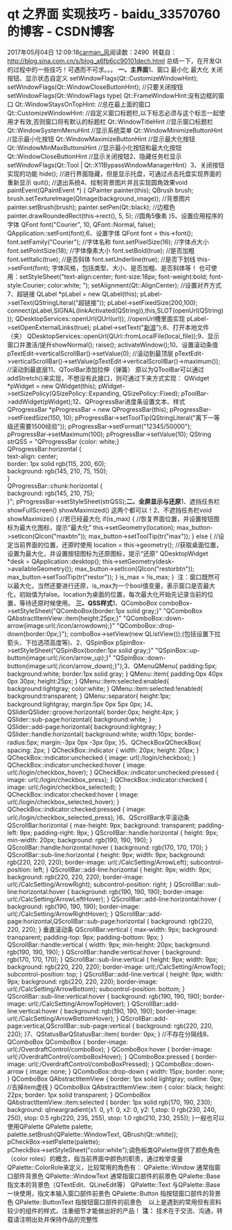 # qt 之界面 实现技巧 - baidu_33570760的博客 - CSDN博客
2017年05月04日 12:09:18[carman_风](https://me.csdn.net/baidu_33570760)阅读数：2490
 转载自：http://blog.sina.com.cn/s/blog_a6fb6cc90101dech.html
总结一下，在开发Qt的过程中的一些技巧！可遇而不可求。。。
**一、主界面**1、窗口 最小化 最大化 关闭按钮、显示状态自定义    setWindowFlags(Qt::CustomizeWindowHint);
    setWindowFlags(Qt::WindowCloseButtonHint); //只要关闭按钮
    setWindowFlags(Qt::WindowFlags type)
    Qt::FrameWindowHint:没有边框的窗口
    Qt::WindowStaysOnTopHint:  //总在最上面的窗口
    Qt::CustomizeWindowHint:  //自定义窗口标题栏,以下标志必须与这个标志一起使用才有效,否则窗口将有默认的标题栏
    Qt::WindowTitleHint  //显示窗口标题栏
    Qt::WindowSystemMenuHint  //显示系统菜单
    Qt::WindowMinimizeButtonHint  //显示最小化按钮
    Qt::WindowMaximizeButtonHint  //显示最大化按钮
    Qt::WindowMinMaxButtonsHint  //显示最小化按钮和最大化按钮
    Qt::WindowCloseButtonHint  //显示关闭按钮2、隐藏任务栏显示    setWindowFlags(Qt::Tool | Qt::X11BypassWindowManagerHint）3、关闭按钮实现的功能    hide(); //进行界面隐藏，但是显示托盘，可通过点击托盘实现界面的重新显示
    quit(); //退出系统4、绘制背景图片并且实现圆角效果void paintEvent(QPaintEvent *)
{
    QPainter painter(this);
    QBrush brush;
    brush.setTextureImage(QImage(background_image)); //背景图片
    painter.setBrush(brush);
     painter.setPen(Qt::black);  //边框色
    painter.drawRoundedRect(this->rect(), 5, 5); //圆角5像素
}5、设置应用程序的字体    QFont font("Courier", 10, QFont::Normal, false);
    QApplication::setFont(font);6、设置字体    QFont font = this->font();
    font.setFamily("Courier");  //字体名称
    font.setPixelSize(16);  //字体点大小
    font.setPointSize(18);  //字体像素大小
    font.setBold(true);  //是否加粗
    font.setItalic(true);  //是否斜体
    font.setUnderline(true);  //是否下划线
    this->setFont(font);
字体风格，包括类型、大小、是否加粗、是否斜体等！
也可使用：setStyleSheet("text-align:center; font-size:18px; font-weight:bold; font-style:Courier; color:white; ");
setAlignment(Qt::AlignCenter);  //设置对齐方式7、超链接    QLabel *pLabel = new QLabel(this);
    pLabel->setText(QStringLiteral("超链接"));
    pLabel->setFixedSize(200,100);
    connect(pLabel,SIGNAL(linkActivated(QString)),this,SLOT(openUrl(QString)));
    QDesktopServices::openUrl(QUrl(url));  //openUrl槽里面实现
    pLabel->setOpenExternalLinks(true);
    pLabel->setText("[新浪](http://blog.sina.com.cn/)");8、打开本地文件（夹）    QDesktopServices::openUrl(QUrl::fromLocalFile(local_file));9、显示窗口并激活/提升showNormal();
    raise();
    activateWindow();10、设置滚动条值
    pTextEdit->verticalScrollBar()->setValue(0);  //滚动到最顶层
    pTextEdit->verticalScrollBar()->setValue(pTextEdit->verticalScrollBar()->maximum());  //滚动到最底层11、QToolBar添加拉伸（弹簧）
原以为QToolBar可以通过addStretch()来实现，不想没有此接口，则可通过下来方式实现：
    QWidget *pWidget = new QWidget(this);
    pWidget->setSizePolicy(QSizePolicy::Expanding, QSizePolicy::Fixed); 
    pToolBar->addWidget(pWidget);12、QProgressBar进度条设置文本、样式
QProgressBar *pProgressBar = new QProgressBar(this);
    pProgressBar->setFixedSize(150, 10);
    pProgressBar->setToolTip(QStringLiteral("离下一等级还需要1500经验"));
    pProgressBar->setFormat("12345/50000");
    pProgressBar->setMaximum(100);
    pProgressBar->setValue(10);
    QString strQSS = "QProgressBar {color: white;} \
        QProgressBar:horizontal { \
        text-align: center; \
        border: 1px solid rgb(115, 200, 60); \
        background: rgb(145, 210, 75, 150); \
    } \
    QProgressBar::chunk:horizontal { \
        background: rgb(145, 210, 75); \
    }";
    pProgressBar->setStyleSheet(strQSS);**二、全屏显示与还原**1、遮挡任务栏    showFullScreen()
    showMaximized() 这两个都可以！2、不遮挡任务栏void showMaximize()
{
    //若已经最大化
    if(is_max)
    {
        //恢复界面位置，并设置按钮图标为最大化图标，提示“最大化”
        this->setGeometry(location);
        max_button->setIcon(QIcon("maxbtn"));
        max_button->setToolTip(tr("max"));
    } 
    else 
    {
        //设定当前界面的位置，还原时使用
        location = this->geometry();
        //获取桌面位置，设置为最大化，并设置按钮图标为还原图标，提示“还原”
        QDesktopWidget *desk = QApplication::desktop();
        this->setGeometry(desk->availableGeometry());
        max_button->setIcon(QIcon("restorbtn"));
        max_button->setToolTip(tr("restor"));
    }
    is_max = !is_max;
}
 注：窗口既然可以最大化，当然还要进行还原，is_max为一个bool值变量，表示窗口是否最大化，初始值为false。location为桌面的位置，每次最大化开始先记录当前的位置，等待还原时候使用。
**三、QSS样式**1、QComboBox    comboBox->setStyleSheet("QComboBox{border:1px solid gray;}"
    "QComboBox QAbstractItemView::item{height:25px;}"
    "QComboBox::down-arrow{image:url(:/icon/arrowdown);}"
    "QComboBox::drop-down{border:0px;}");
    comboBox->setView(new QListView());(包括设置下拉箭头、下拉选项高度等)、2、QSpinBox    pSpinBox->setStyleSheet("QSpinBox{border:1px solid gray;}"
    "QSpinBox::up-button{image:url(:/icon/arrow_up);}"
    "QSpinBox::down-button{image:url(:/icon/arrow_down);}");3、QMenuQMenu{
    padding:5px;
    background:white;
    border:1px solid gray;
 }
QMenu::item{
    padding:0px 40px 0px 30px;
    height:25px;
}
QMenu::item:selected:enabled{
    background:lightgray;
    color:white;
}
QMenu::item:selected:!enabled{
    background:transparent;
}
QMenu::separator{
    height:1px;
    background:lightgray;
    margin:5px 0px 5px 0px;
}4、QSliderQSlider::groove:horizontal{
    border:0px;
    height:4px;
}  
QSlider::sub-page:horizontal{
    background:white;
}  
QSlider::add-page:horizontal{
    background:lightgray;
} 
QSlider::handle:horizontal{
    background:white;
    width:10px;
    border-radius:5px;
    margin:-3px 0px -3px 0px;
}5、QCheckBoxQCheckBox{
    spacing: 2px; 
}
QCheckBox::indicator {
    width: 20px;
    height: 20px;
}
QCheckBox::indicator:unchecked {
    image: url(:/login/checkbox);
}
QCheckBox::indicator:unchecked:hover {
    image: url(:/login/checkbox_hover);
}
QCheckBox::indicator:unchecked:pressed {
    image: url(:/login/checkbox_press);
}
QCheckBox::indicator:checked {
    image: url(:/login/checkbox_selected);
}
QCheckBox::indicator:checked:hover {
    image: url(:/login/checkbox_selected_hover);
}
QCheckBox::indicator:checked:pressed {
    image: url(:/login/checkbox_selected_press);
}6、QScrollBar水平滚动条 
QScrollBar:horizontal { 
    max-height: 9px;
    background: transparent;
    padding-left: 9px;
    padding-right: 9px;
}
QScrollBar::handle:horizontal {
    height: 9px;
    min-width: 20px;
    background: rgb(190, 190, 190);
}
QScrollBar::handle:horizontal:hover {
    background: rgb(170, 170, 170);
}
QScrollBar::sub-line:horizontal {
    height: 9px;
    width: 9px;
    background: rgb(220, 220, 220);
    border-image: url(:/CalcSetting/ArrowLeft);
    subcontrol-position: left;
}
QScrollBar::add-line:horizontal {
    height: 9px;
    width: 9px;
    background: rgb(220, 220, 220);
    border-image: url(:/CalcSetting/ArrowRight);
    subcontrol-position: right;
}
QScrollBar::sub-line:horizontal:hover {
    background: rgb(190, 190, 190);
    border-image: url(:/CalcSetting/ArrowLeftHover);
}
QScrollBar::add-line:horizontal:hover {
    background: rgb(190, 190, 190);
    border-image: url(:/CalcSetting/ArrowRightHover);
}
QScrollBar::add-page:horizontal,QScrollBar::sub-page:horizontal {
    background: rgb(220, 220, 220);
}
垂直滚动条 
QScrollBar:vertical {
    max-width: 9px;
    background: transparent;
    padding-top: 9px;
    padding-bottom: 9px;
}
QScrollBar::handle:vertical {
    width: 9px;
    min-height: 20px;
    background: rgb(190, 190, 190);
} 
QScrollBar::handle:vertical:hover {
    background: rgb(170, 170, 170);
} 
QScrollBar::sub-line:vertical {
    height: 9px;
    width: 9px;
    background: rgb(220, 220, 220);
    border-image: url(:/CalcSetting/ArrowTop);
    subcontrol-position: top;
} 
QScrollBar::add-line:vertical {
    height: 9px;
    width: 9px;
    background: rgb(220, 220, 220);
    border-image: url(:/CalcSetting/ArrowBottom);
    subcontrol-position: bottom;
} 
QScrollBar::sub-line:vertical:hover {
    background: rgb(190, 190, 190);
    border-image: url(:/CalcSetting/ArrowTopHover);
}
QScrollBar::add-line:vertical:hover {
    background: rgb(190, 190, 190);
    border-image: url(:/CalcSetting/ArrowBottomHover);
}
QScrollBar::add-page:vertical,QScrollBar::sub-page:vertical {
    background: rgb(220, 220, 220);
}7、QStatusBarQStatusBar::item{
    border: 0px;
}
//不存在分隔线8、QComboBox
QComboBox {
    border-image: url(:/OverdraftControl/comboBox);
}
QComboBox:hover {
    border-image: url(:/OverdraftControl/comboBoxHover);
}
QComboBox:pressed {
    border-image: url(:/OverdraftControl/comboBoxPressed);
}
QComboBox::down-arrow {
    image: none;
}
QComboBox::drop-down {
    width: 15px;
    border: none;
}
QComboBox QAbstractItemView {
    border: 1px solid lightgray;
    outline: 0px;  //去掉item虚线
}
QComboBox QAbstractItemView::item {
    color: black;
    height: 22px;
    border: 1px solid transparent;
}
QComboBox QAbstractItemView::item:selected {
    border: 1px solid rgb(170, 190, 230);
    background: qlineargradient(x1: 0, y1: 0, x2: 0, y2: 1,stop: 0 rgb(230, 240, 250), stop: 0.5 rgb(220, 235, 255), stop: 1.0 rgb(210, 230, 255));
}一般也可以使用QPalette
    QPalette palette;  
    palette.setBrush(QPalette::WindowText, QBrush(Qt::white));  
    pCheckBox->setPalette(palette);  
    pCheckBox->setStyleSheet("color:white");调色板类QPalette提供了颜色角色（color roles）的概念，指当前界面中颜色的职责，通过枚举变量QPalette::ColorRole来定义，比较常用的角色有：
    QPalette::Window  通常指窗口部件背景色
    QPalette::WindowText  通常指窗口部件的前景色
    QPalette::Base  指文本的背景色（QTextEdit、QLineEdit等）
    QPalette::Text  与QPalette::Base一块使用，指文本输入窗口部件前景色
    QPalette::Button   指按钮窗口部件的背景色
    QPalette::ButtonText  指按钮窗口部件的前景色    以上是遇到的常用但有资料较少的组件的样式，注重细节才能做出好的产品！
**注：**
技术在于交流、沟通，转载请注明出处并保持作品的完整性
